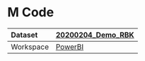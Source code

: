 



# M Code

|Dataset|[20200204_Demo_RBK](./../20200204_Demo_RBK.md)|
| :--- | :--- |
|Workspace|[PowerBI](../../Workspaces/PowerBI.md)|
